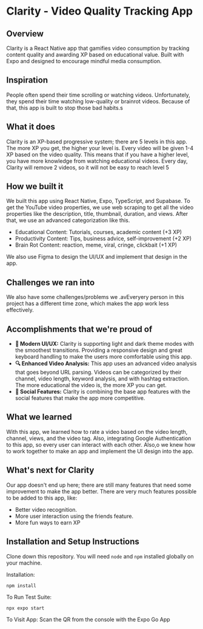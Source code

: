 # Clarity - Video Quality Tracking App

## Overview
Clarity is a React Native app that gamifies video consumption by tracking content quality and awarding XP based on educational value. Built with Expo and designed to encourage mindful media consumption.

## Inspiration
People often spend their time scrolling or watching videos. Unfortunately, they spend their time watching low-quality or brainrot videos. Because of that, this app is built to stop those bad habits.s

## What it does
Clarity is an XP-based progressive system; there are 5 levels in this app. The more XP you get, the higher your level is. Every video will be given 1-4 XP based on the video quality. This means that if you have a higher level, you have more knowledge from watching educational videos. Every day, Clarity will remove 2 videos, so it will not be easy to reach level 5

## How we built it
We built this app using React Native, Expo, TypeScript, and Supabase. To get the YouTube video properties, we use web scraping to get all the video properties like the description, title, thumbnail, duration, and views. After that, we use an advanced categorization like this.

- Educational Content: Tutorials, courses, academic content (+3 XP)
- Productivity Content: Tips, business advice, self-improvement (+2 XP)
- Brain Rot Content: reaction, meme, viral, cringe, clickbait (+1 XP)

We also use Figma to design the UI/UX and implement that design in the app.

## Challenges we ran into
We also have some challenges/problems we .avEveryery person in this project has a different time zone, which makes the app work less effectively. 

## Accomplishments that we're proud of
- **🎨 Modern UI/UX:** Clarity is supporting light and dark theme modes with the smoothest transitions. Providing a responsive design and great keyboard handling to make the users more comfortable using this app.
- **🔍 Enhanced Video Analysis:** This app uses an advanced video analysis that goes beyond URL parsing. Videos can be categorized by their channel, video length, keyword analysis, and with hashtag extraction. The more educational the video is, the more XP you can get.
- **👥 Social Features:** Clarity is combining the base app features with the social features that make the app more competitive.

## What we learned
With this app, we learned how to rate a video based on the video length, channel, views, and the video tag. Also, integrating Google Authentication to this app, so every user can interact with each other. Also,o we knew how to work together to make an app and implement the UI design into the app. 

## What's next for Clarity 
Our app doesn't end up here; there are still many features that need some improvement to make the app better. There are very much features possible to be added to this app, like:
- Better video recognition.
- More user interaction using the friends feature.
- More fun ways to earn XP

## Installation and Setup Instructions

Clone down this repository. You will need `node` and `npm` installed globally on your machine.  

Installation:

`npm install`  

To Run Test Suite:  

`npx expo start` 

To Visit App: Scan the QR from the console with the Expo Go App

